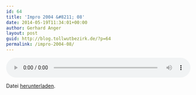 ```yaml
---
id: 64
title: 'Impro 2004 &#8211; 08'
date: 2014-05-19T11:34:01+00:00
author: Gerhard Anger
layout: post
guid: http://blog.tollwutbezirk.de/?p=64
permalink: /impro-2004-08/
---
```

<audio class="wp-audio-shortcode" id="audio-64-2" loop="1" autoplay="1" preload="on" style="width: 100%;" controls="controls"><source type="audio/mpeg" src="http://audio.tollwutbezirk.de:8090/music/2004\_08.mp3?\_=2" /><http://audio.tollwutbezirk.de:8090/music/2004_08.mp3></audio> 

Datei [herunterladen](http://audio.tollwutbezirk.de:8090/music/2004_08.mp3).